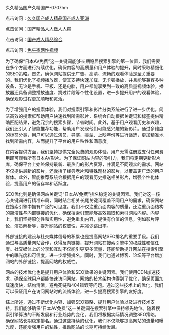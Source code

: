 久久精品国产久精国产-0707hm


点击访问：<a href="https://bsdf-5f5.pages.dev/">久久国产成人精品国产成人亚洲</a>

点击访问：<a href="https://cfad.pages.dev/">国产精品人人做人人爽</a>

点击访问：<a href="https://gfd-5xg.pages.dev/">国产成人精品综合</a>

点击访问：<a href="https://fdhf-454.pages.dev/">色午夜两性视频</a>


为了确保“日本AV免费”这一关键词能够长期稳居搜索引擎的第一位置，我们需要在多个方面进行持续优化，确保内容的高质量和用户体验的提升，同时采取精细化的SEO策略。首先，确保网站提供无广告、高清、流畅的观看体验是至关重要的。我们优化了视频播放器，使其支持快速加载、无卡顿播放，并且能够兼容多种设备，无论是手机、平板、还是电脑，用户都能享受到一致的高质量视频体验。播放器还具备调整播放速度、跳过片段等个性化设置，进一步提升用户的观看体验，确保观影过程更加顺畅和灵活。

为了增强用户的搜索体验，我们对搜索引擎和影片分类系统进行了进一步优化。简洁高效的搜索框帮助用户快速找到所需影片，系统会自动根据关键词和标签提供精确匹配结果，避免冗余的搜索步骤，节省时间。此外，基于用户观看历史和兴趣，我们还引入了智能推荐功能，帮助用户发现他们可能感兴趣的新影片。通过多维度的标签分类，用户可以通过演员、导演、类型、上映年份等进行筛选，更加精准地找到所需内容，从而提升了平台的用户粘性和满意度。

在内容提供方面，我们坚持提供完全免费的观影体验，用户无需注册或支付任何费用即可观看所有日本AV影片。为了保证网站内容的吸引力，我们将定期更新影片库，确保平台上始终保持最新、最热门的影片资源，并满足不同观众的需求。网站不仅提供最新的影片，还囊括了经典老片和特殊题材的影片，以覆盖更广泛的用户群体。此外，智能推荐系统会根据用户的观看历史推送相关影片，增强个性化体验，提高用户的留存率和活跃度。

SEO优化则是确保网站关键词“日本AV免费”排名稳定的关键因素。我们对这一核心关键词进行精准布局，同时结合相关长尾关键词覆盖不同用户的需求，确保网站在搜索引擎中拥有广泛的可见度。我们不仅注重页面内容的质量，还注重页面结构的简洁性与内部链接的优化，确保搜索引擎能够高效抓取和索引网站内容。内容上，我们坚持原创性和实用性，避免重复内容，提供有价值的信息，例如影片评论、演员解析等，提升网站的权威性，并减少跳出率。

外部链接的建设与社交媒体信号的积累也是提高网站SEO排名的重要手段。我们通过与高质量网站合作，获得反向链接，提升网站在搜索引擎中的权威性和信任度。社交媒体上的分享和互动不仅能引导更多流量，还能帮助提升网站在搜索引擎中的曝光度和可信度，进一步增强排名。同时，我们也通过博客、论坛等平台增加网站的外部链接，提高网站的权威性。

网站的技术优化也是提升用户体验和SEO效果的关键因素。我们使用CDN加速技术，确保全球用户都能快速访问网站。网站的技术架构也得到了优化，确保页面加载速度快，结构清晰，避免死链和404错误等问题。通过这些技术上的优化，我们可以保证用户在访问网站时的流畅体验，进一步提高搜索引擎的友好度。

综上所述，通过不断优化内容、加强SEO策略、提升用户体验以及进行技术支持，我们能够确保“日本AV免费”这一关键词在搜索引擎中保持领先地位。随着搜索引擎算法的不断发展和行业趋势的变化，我们将根据实际情况调整SEO策略，确保网站长期稳定排名。通过这些持续的优化，我们不仅能够提高网站的流量和曝光度，还能增强用户的粘性，推动网站的长期可持续发展。



<span style="display:none;">[Canonical link]( ）</span>
